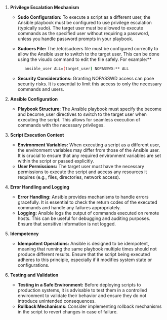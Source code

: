 1. **Privilege Escalation Mechanism**

   - **Sudo Configuration:** To execute a script as a different user, the Ansible playbook must be configured to use privilege escalation (typically sudo). The target user must be allowed to execute commands as the specified user without requiring a password, unless you handle password prompts in your playbook.

   - **Sudoers File:** The /etc/sudoers file must be configured correctly to allow the Ansible user to switch to the target user. This can be done using the visudo command to edit the file safely. For example:\*\*

     ```bash
        ansible_user ALL=(target_user) NOPASSWD:** ALL
     ```

   - **Security Considerations:** Granting NOPASSWD access can pose security risks. It is essential to limit this access to only the necessary commands and users.

1. **Ansible Configuration**

   - **Playbook Structure:** The Ansible playbook must specify the become and become_user directives to switch to the target user when executing the script. This allows for seamless execution of commands with the necessary privileges.

1. **Script Execution Context**

   - **Environment Variables:** When executing a script as a different user, the environment variables may differ from those of the Ansible user. It is crucial to ensure that any required environment variables are set within the script or passed explicitly.
   - **User Permissions:** The target user must have the necessary permissions to execute the script and access any resources it requires (e.g., files, directories, network access).

1. **Error Handling and Logging**

   - **Error Handling:** Ansible provides mechanisms to handle errors gracefully. It is essential to check the return codes of the executed commands and handle any failures appropriately.
   - **Logging:** Ansible logs the output of commands executed on remote hosts. This can be useful for debugging and auditing purposes. Ensure that sensitive information is not logged.

1. **Idempotency**

   - **Idempotent Operations:** Ansible is designed to be idempotent, meaning that running the same playbook multiple times should not produce different results. Ensure that the script being executed adheres to this principle, especially if it modifies system state or configurations.

1. **Testing and Validation**

   - **Testing in a Safe Environment:** Before deploying scripts to production systems, it is advisable to test them in a controlled environment to validate their behavior and ensure they do not introduce unintended consequences.
   - **Rollback Mechanisms:** Consider implementing rollback mechanisms in the script to revert changes in case of failure.
